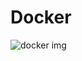 # Docker

![docker img](https://github.com/SaiCharan-ABNTech/Docker/assets/154917195/363a47f1-a40c-4912-acdf-7b8b929cfcb3)

